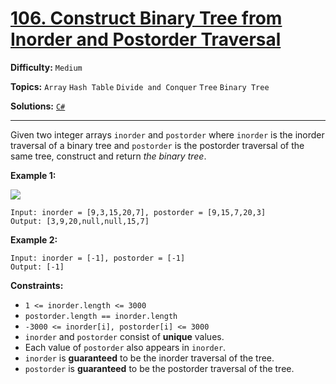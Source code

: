 # [106. Construct Binary Tree from Inorder and Postorder Traversal](https://leetcode.com/problems/construct-binary-tree-from-inorder-and-postorder-traversal/)

**Difficulty:** `Medium`

**Topics:** `Array` `Hash Table` `Divide and Conquer` `Tree` `Binary Tree`

**Solutions:** [`C#`](../../src/csharp/challenges/Problems/ConstructBinaryTreeFromInorderAndPostorderTraversal.cs)

---

Given two integer arrays `inorder` and `postorder` where `inorder` is the inorder traversal of a binary tree and `postorder` is the postorder traversal of the same tree, construct and return *the binary tree*.

**Example 1:**

![](https://assets.leetcode.com/uploads/2021/02/19/tree.jpg)

```
Input: inorder = [9,3,15,20,7], postorder = [9,15,7,20,3]
Output: [3,9,20,null,null,15,7]
```

**Example 2:**

```
Input: inorder = [-1], postorder = [-1]
Output: [-1]
```

**Constraints:**

* `1 <= inorder.length <= 3000`
* `postorder.length == inorder.length`
* `-3000 <= inorder[i], postorder[i] <= 3000`
* `inorder` and `postorder` consist of **unique** values.
* Each value of `postorder` also appears in `inorder`.
* `inorder` is **guaranteed** to be the inorder traversal of the tree.
* `postorder` is **guaranteed** to be the postorder traversal of the tree.